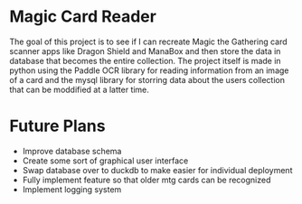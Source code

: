 # Magic Card Reader
The goal of this project is to see if I can recreate  Magic the Gathering card scanner apps like Dragon Shield and ManaBox and then store the data in database that becomes the entire collection. The project itself is made in python using the Paddle OCR library for reading information from an image of a card and the mysql library for storring data about the users collection that can be moddified at a latter time. 


# Future Plans
- Improve database schema
- Create some sort of graphical user interface
- Swap database over to duckdb to make easier for individual deployment
- Fully implement feature so that older mtg cards can be recognized
- Implement logging system

